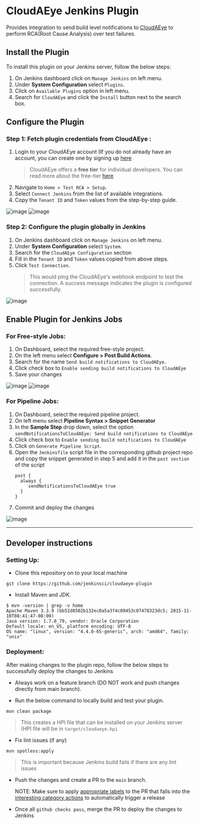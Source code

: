 # CloudAEye Jenkins Plugin

Provides integration to send build level notifications to [CloudAEye](https://www.cloudaeye.com/) to perform RCA(Root Cause Analysis) over test failures.

## Install the Plugin

To install this plugin on your Jenkins server, follow the below steps:

 1.  On Jenkins dashboard click on `Manage Jenkins` on left menu.
 2.  Under **System Configuration** select `Plugins`.
 3.  Click on `Available Plugins` option in left menu.
 4.  Search for `CloudAEye` and click the `Install` button next to the search box.

## Configure the Plugin

### Step 1: Fetch plugin credentials from CloudAEye :

1. Login to your CloudAEye account (If you do not already have an account, you can create one by signing up [here](https://console.cloudaeye.com/signup) 
   > CloudAEye offers a **free tier** for individual developers. You can read more about the free-tier [here](https://docs.cloudaeye.com/free-tier.html)
2. Navigate to `Home > Test RCA > Setup`.
3. Select `Connect Jenkins` from the list of available integrations.
4. Copy the `Tenant ID` and `Token` values from the step-by-step guide.

![image][img-cloudaeye-setup]
![image][img-cloudaeye-creds]

### Step 2: Configure the plugin globally in Jenkins

1. On Jenkins dashboard click on `Manage Jenkins` on left menu.
2. Under **System Configuration** select `System`.
3. Search for the `CloudAEye Configuration` section
4. Fill in the `Tenant ID` and `Token` values copied from above steps.
5. Click `Test Connection`. 
   > This would ping the CloudAEye's webhook endpoint to test the connection. A success message indicates the plugin is configured successfully. 

![image][img-global-configuration]


## Enable Plugin for Jenkins Jobs

### For Free-style Jobs:

1. On Dashboard, select the required free-style project.
2. On the left menu select **Configure > Post Build Actions**. 
3. Search for the name `Send build notifications to CloudAEye`.
4. Click check box to `Enable sending build notifications to CloudAEye`
5. Save your changes

![image][img-add-as-postbuild]
![image][img-enable-postbuild]

### For Pipeline Jobs:

1. On Dashboard, select the required pipeline project.
2. On left menu select **Pipeline Syntax > Snippet Generator**
3. In the **Sample Step** drop down, select the option `sendNotificationsToCloudAEye: Send build notifications to CloudAEye`
4. Click check box to `Enable sending build notifications to CloudAEye`
5. Click on `Generate Pipeline Script`. 
6. Open the `Jenkinsfile` script file in the corresponding github project repo and copy the snippet generated in step 5 and add it in the `post section` of the script
   ``` 
   post {
     always {
        sendNotificationsToCloudAEye true
     }
   }
   ```
7. Commit and deploy the changes

![image][img-pipeline-script-generator]

---

## Developer instructions

### Setting Up:

- Clone this repository on to your local machine
```shell
git clone https://github.com/jenkinsci/cloudaeye-plugin
```

- Install Maven and JDK.

```shell
$ mvn -version | grep -v home
Apache Maven 3.3.9 (bb52d8502b132ec0a5a3f4c09453c07478323dc5; 2015-11-10T08:41:47-08:00)
Java version: 1.7.0_79, vendor: Oracle Corporation
Default locale: en_US, platform encoding: UTF-8
OS name: "linux", version: "4.4.0-65-generic", arch: "amd64", family: "unix"
```

### Deployment:

After making changes to the plugin repo, follow the below steps to successfully deploy the changes to Jenkins

- Always work on a feature branch (DO NOT work and push changes directly from main branch).

- Run the below command to locally build and test your plugin.
```shell
mvn clean package
```
> This creates a HPI file that can be installed on your Jenkins server (HPI file will be in `target/cloudaeye.hpi`

- Fix lint issues (if any)

```shell
mvn spotless:apply
```

> This is important because Jenkins build fails if there are any lint issues

- Push the changes and create a PR to the `main` branch. 
  
  NOTE: Make sure to apply [appropriate labels](https://github.com/jenkinsci/.github/blob/master/.github/release-drafter.yml) to the PR that falls into the [interesting category actions](https://github.com/jenkins-infra/interesting-category-action/blob/main/action.yaml#L13) to automatically trigger a release

- Once all `github checks pass`, merge the PR to deploy the changes to Jenkins

[img-global-configuration]: /docs/GlobalConfiguration.png
[img-cloudaeye-setup]: /docs/CloudAEyeSetup.png
[img-add-as-postbuild]: /docs/AddAsPostBuild.png
[img-enable-postbuild]: /docs/EnablePostBuildAction.png
[img-cloudaeye-creds]: /docs/CloudAEyeCreds.png
[img-pipeline-script-generator]: /docs/PipelineScriptGenerator.png